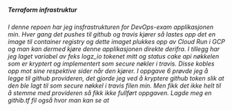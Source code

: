 ##### Terraform infrastruktur

###### I denne repoen har jeg insfrastrukturen for DevOps-exam applikasjonen min. Hver gang det pushes til github og travis kjører så lastes opp det en image til container registry og dette imaget plukkes opp av Cloud Run i GCP og man kan dermed kjøre denne applikasjonen direkte derifra. I tillegg har jeg laget variabel av feks logz_io tokenet mitt og status cake api nøkkelen som er kryptert og implementert som secure nøkler i travis. Disse kobles opp mot sine respektive sider når den kjører. I oppgave 6 prøvde jeg å legge til github provideren, det gjorde jeg ved å kryptere github token slik at den ble lagt til som secure nøkkel i travis filen min. Men fikk det ikke helt til å stemme med provideren så fikk ikke fullført oppgaven. Lagde meg en githib.tf fil også hvor man kan se at  